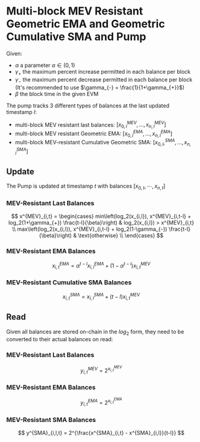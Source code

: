 # Multi-block MEV Resistant Geometric EMA and Geometric Cumulative SMA and Pump

Given:
- $\alpha$ a parameter $\alpha \in (0,1)$
- $\gamma_{+}$ the maximum percent increase permitted in each balance per block
- $\gamma_{-}$ the maximum percent decrease permitted in each balance per block (It's recommended to use $\gamma_{-} = \frac{1}{1+\gamma_{+}}$)
- $\beta$ the block time in the given EVM

The pump tracks 3 different types of balances at the last updated timestamp $l$:
- multi-block MEV resistant last balances: $[ x_{0,l}^{MEV} , ..., x_{n,l}^{MEV}]$
- multi-block MEV resistant Geometric EMA: $[x_{0,l}^{EMA}, ..., x_{n,l}^{EMA}]$
- multi-block MEV-resistant Cumulative Geometric SMA: $[x_{0,l},^{SMA}, ..., x_{n,l}^{SMA}]$


## Update

The Pump is updated at timestamp $t$ with balances $[x_{0,t}, \cdots, x_{n,t}]$

### MEV-Resistant Last Balances

$$
x^{MEV}_{i,t} = 
\begin{cases}
min\left(log_2(x_{i,l}), x^{MEV}_{i,t-l} + log_2(1+\gamma_{+}) \frac{t-l}{\beta}\right) & log_2(x_{i,l}) > x^{MEV}_{i,t} \\
max\left(log_2(x_{i,l}), x^{MEV}_{i,t-l} + log_2(1-\gamma_{-}) \frac{t-l}{\beta}\right) & \text{otherwise} \\
\end{cases}
$$

### MEV-Resistant EMA Balances
$$
x^{EMA}_{i,t} = \alpha^{t-l} x^{EMA}_{i,l} + (1 - \alpha^{t-l}) x^{MEV}_{i,t}
$$

### MEV-Resistant Cumulative SMA Balances

$$
x^{SMA}_{i,t} = x^{SMA}_{i,l} + (t-l) x^{MEV}_{i,t}
$$

## Read

Given all balances are stored on-chain in the $log_2$ form, they need to be converted to their actual balances on read:

### MEV-Resistant Last Balances

$$
y^{MEV}_{i,t} = 2^{x^{MEV}_{i,t}}
$$

### MEV-Resistant EMA Balances
$$
y^{EMA}_{i,t} = 2^{x^{EMA}_{i,t}}
$$

### MEV-Resistant SMA Balances

$$
y^{SMA}_{i,l,t} = 2^{\frac{x^{SMA}_{i,t} - x^{SMA}_{i,l}}{t-l}}
$$
